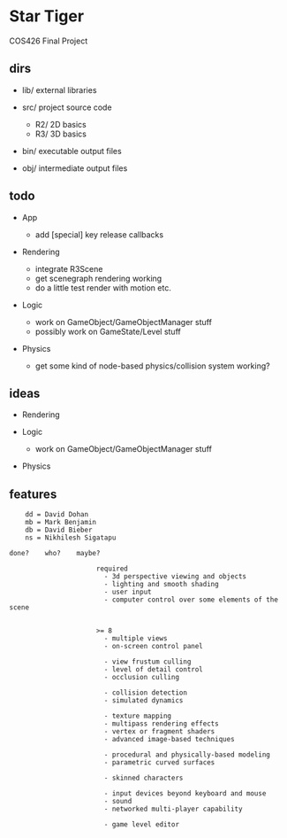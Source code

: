 Star Tiger
=========

COS426 Final Project


dirs
----

   - lib/       external libraries
   - src/       project source code
      - R2/     2D basics
      - R3/     3D basics

   - bin/       executable output files
   - obj/       intermediate output files



todo
----

   - App
       - add [special] key release callbacks

   - Rendering
       - integrate R3Scene
       - get scenegraph rendering working
       - do a little test render with motion etc.

   - Logic
       - work on GameObject/GameObjectManager stuff
       - possibly work on GameState/Level stuff

   - Physics
       - get some kind of node-based physics/collision system working?



ideas
-----
  
   - Rendering

   - Logic
       - work on GameObject/GameObjectManager stuff

   - Physics



features
--------

        dd = David Dohan
        mb = Mark Benjamin
        db = David Bieber
        ns = Nikhilesh Sigatapu

    done?    who?    maybe?

                          required
                            - 3d perspective viewing and objects
                            - lighting and smooth shading
                            - user input
                            - computer control over some elements of the scene


                          >= 8
                            - multiple views
                            - on-screen control panel

                            - view frustum culling
                            - level of detail control
                            - occlusion culling

                            - collision detection
                            - simulated dynamics

                            - texture mapping
                            - multipass rendering effects
                            - vertex or fragment shaders
                            - advanced image-based techniques

                            - procedural and physically-based modeling
                            - parametric curved surfaces

                            - skinned characters

                            - input devices beyond keyboard and mouse
                            - sound
                            - networked multi-player capability

                            - game level editor



